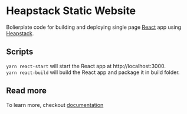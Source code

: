 # Heapstack Static Website

Bolierplate code for building and deploying single page [React](https://reactjs.irg) app using [Heapstack](https://heapstack.io/).

## Scripts

`yarn react-start` will start the React app at http://localhost:3000.  
`yarn react-build` will build the React app and package it in build folder.

## Read more

To learn more, checkout [documentation](https://docs.heapstack.io)
